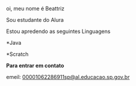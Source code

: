 oi, meu nome é Beattriz

Sou estudante do Alura

Estou apredendo as seguintes Linguagens

*Java

*Scratch

**Para entrar em contato**

emeil: 00001062286911sp@al.educacao.sp.gov.br
